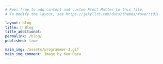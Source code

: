 ```yaml
---
# Feel free to add content and custom Front Matter to this file.
# To modify the layout, see https://jekyllrb.com/docs/themes/#overriding-theme-defaults

layout: blog
title: 📓 Blog
title_additional:
permalink: /blog/
published: true

main_img: /assets/programmer-3.gif
main_img_comment: Image by Keo Dara
---
```

